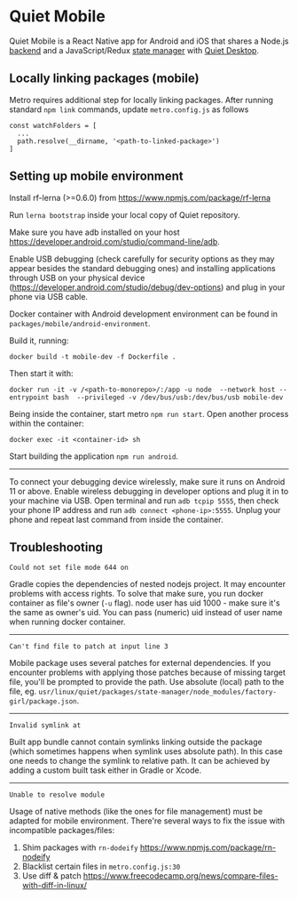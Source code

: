 # Quiet Mobile

Quiet Mobile is a React Native app for Android and iOS that shares a Node.js [backend](https://github.com/TryQuiet/monorepo/tree/master/packages/backend) and a JavaScript/Redux [state manager](https://github.com/TryQuiet/monorepo/tree/master/packages/state-manager) with [Quiet Desktop](https://github.com/TryQuiet/monorepo/tree/master/packages/desktop).

## Locally linking packages (mobile)

Metro requires additional step for locally linking packages. After running standard ```npm link``` commands, update ```metro.config.js``` as follows

```
const watchFolders = [
  ...
  path.resolve(__dirname, '<path-to-linked-package>')
]
```
## Setting up mobile environment

Install rf-lerna (>=0.6.0) from https://www.npmjs.com/package/rf-lerna

Run `lerna bootstrap` inside your local copy of Quiet repository.

Make sure you have adb installed on your host https://developer.android.com/studio/command-line/adb. 

Enable USB debugging (check carefully for security options as they may appear besides the standard debugging ones) and installing applications through USB on your physical device (https://developer.android.com/studio/debug/dev-options) and plug in your phone via USB cable.

Docker container with Android development environment can be found in ```packages/mobile/android-environment```.

Build it, running: 

```
docker build -t mobile-dev -f Dockerfile .
```

Then start it with:

```
docker run -it -v /<path-to-monorepo>/:/app -u node  --network host --entrypoint bash  --privileged -v /dev/bus/usb:/dev/bus/usb mobile-dev
```

Being inside the container, start metro ```npm run start```.
Open another process within the container:

```
docker exec -it <container-id> sh
```

Start building the application ```npm run android```.

----

To connect your debugging device wirelessly, make sure it runs on Android 11 or above.
Enable wireless debugging in developer options and plug it in to your machine via USB.
Open terminal and run ```adb tcpip 5555```, then check your phone IP address and run ```adb connect <phone-ip>:5555```.
Unplug your phone and repeat last command from inside the container.

## Troubleshooting

```
Could not set file mode 644 on
```

Gradle copies the dependencies of nested nodejs project. It may encounter problems with access rights. To solve that make sure, you run docker container as file's owner (```-u``` flag). node user has uid 1000 - make sure it's the same as owner's uid. You can pass (numeric) uid instead of user name when running docker container.

----

```
Can't find file to patch at input line 3
```

Mobile package uses several patches for external dependencies. If you encounter problems with applying those patches because of missing target file, you'll be prompted to provide the path. Use absolute (local) path to the file, eg. ```usr/linux/quiet/packages/state-manager/node_modules/factory-girl/package.json```.

----

```
Invalid symlink at
```

Built app bundle cannot contain symlinks linking outside the package (which sometimes happens when symlink uses absolute path). In this case one needs to change the symlink to relative path. It can be achieved by adding a custom built task either in Gradle or Xcode. 

----

```
Unable to resolve module
```

Usage of native methods (like the ones for file management) must be adapted for mobile environment. There're several ways to fix the issue with incompatible packages/files:
1. Shim packages with ```rn-dodeify``` https://www.npmjs.com/package/rn-nodeify
2. Blacklist certain files in ```metro.config.js:30```
3. Use diff & patch https://www.freecodecamp.org/news/compare-files-with-diff-in-linux/
